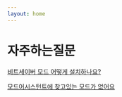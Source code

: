 ```yaml
---
layout: home
---
```


# 자주하는질문
[비트세이버 모드 어떻게 설치하나요?](https://bsckorea.github.io/2021/06/14/how-to-install-mode.html)

[모드어시스턴트에 찾고있는 모드가 없어요](https://bsckorea.github.io/2021/06/14/cannot-find-mod-in-modas.html)

